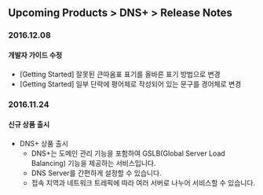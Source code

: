 ## Upcoming Products > DNS+ > Release Notes

### 2016.12.08
#### 개발자 가이드 수정
* [Getting Started] 잘못된 큰따옴표 표기를 올바른 표기 방법으로 변경
* [Getting Started] 일부 단락에 평어체로 작성되어 있는 문구를 경어체로 변경

### 2016.11.24
#### 신규 상품 출시
* DNS+ 상품 출시
    * DNS+는 도메인 관리 기능을 포함하여 GSLB(Global Server Load Balancing) 기능을 제공하는 서비스입니다.
    * DNS Server를 간편하게 설정할 수 있습니다.
    * 접속 지역과 네트워크 트레픽에 따라 여러 서버로 나누어 서비스할 수 있습니다.
